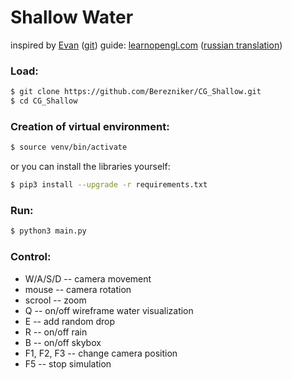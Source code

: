 # Shallow Water

inspired by [Evan](http://madebyevan.com/webgl-water/) ([git](https://github.com/evanw/webgl-water))
guide: [learnopengl.com](learnopengl.com) ([russian translation](https://habr.com/ru/post/310790/))

### Load:
```sh
$ git clone https://github.com/Berezniker/CG_Shallow.git
$ cd CG_Shallow
```

### Creation of virtual environment:
```sh
$ source venv/bin/activate
```
or you can install the libraries yourself:
```sh
$ pip3 install --upgrade -r requirements.txt
```

### Run:
```sh
$ python3 main.py
```

### Control:
  - W/A/S/D -- camera movement
  - mouse -- camera rotation
  - scrool -- zoom
  - Q -- on/off wireframe water visualization
  - E -- add random drop
  - R -- on/off rain
  - B -- on/off skybox
  - F1, F2, F3 -- change camera position
  - F5 -- stop simulation
